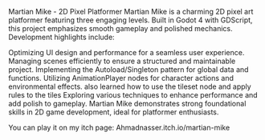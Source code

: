 Martian Mike - 2D Pixel Platformer
Martian Mike is a charming 2D pixel art platformer featuring three engaging levels. Built in Godot 4 with GDScript, this project emphasizes smooth gameplay and polished mechanics. Development highlights include:

Optimizing UI design and performance for a seamless user experience.
Managing scenes efficiently to ensure a structured and maintainable project.
Implementing the Autoload/Singleton pattern for global data and functions.
Utilizing AnimationPlayer nodes for character actions and environmental effects.
also learned how to use the tileset node and apply rules to the tiles
Exploring various techniques to enhance performance and add polish to gameplay.
Martian Mike demonstrates strong foundational skills in 2D game development, ideal for platformer enthusiasts.

You can play it on my itch page: Ahmadnasser.itch.io/martian-mike
